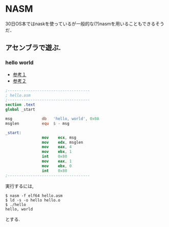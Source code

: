 # NASM 

30日OS本ではnaskを使っているが一般的な(?)nasmを用いることもできるそうだ．


## アセンブラで遊ぶ.

### hello world

- [参考１](http://hironemu.hatenablog.com/entry/20090210/1234279094)
- [参考２](http://www.mztn.org/lxasm/asm01.html)

```nasm
;------------------------------------
; hello.asm
;------------------------------------
section .text
global _start

msg             db   'hello, world', 0x0A
msglen          equ  $ - msg

_start:
                mov    ecx, msg
                mov    edx, msglen
                mov    eax, 4
                mov    ebx, 1
                int    0x80
                mov    eax, 1
                mov    ebx, 0
                int    0x80
;------------------------------------

```

実行するには,

```
$ nasm -f elf64 hello.asm
$ ld -s -o hello hello.o
$ ./hello
hello, world
```
とする.



